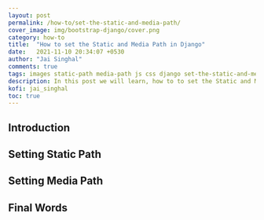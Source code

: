 ```yaml
---
layout: post
permalink: /how-to/set-the-static-and-media-path/
cover_image: img/bootstrap-django/cover.png
category: how-to
title:  "How to set the Static and Media Path in Django"
date:   2021-11-10 20:34:07 +0530
author: "Jai Singhal"
comments: true
tags: images static-path media-path js css django set-the-static-and-media-path
description: In this post we will learn, how to to set the Static and Media Path in Django
kofi: jai_singhal
toc: true
---
```


## Introduction

## Setting Static Path

## Setting Media Path

## Final Words

